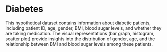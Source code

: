 # Diabetes
This hypothetical dataset contains information about diabetic patients, including patient ID, age, gender, BMI, blood sugar levels, and whether they are taking medication. The visual representations (bar graph, histogram, scatter plot) provide insights into the distribution of gender, age, and the relationship between BMI and blood sugar levels among these patients.
